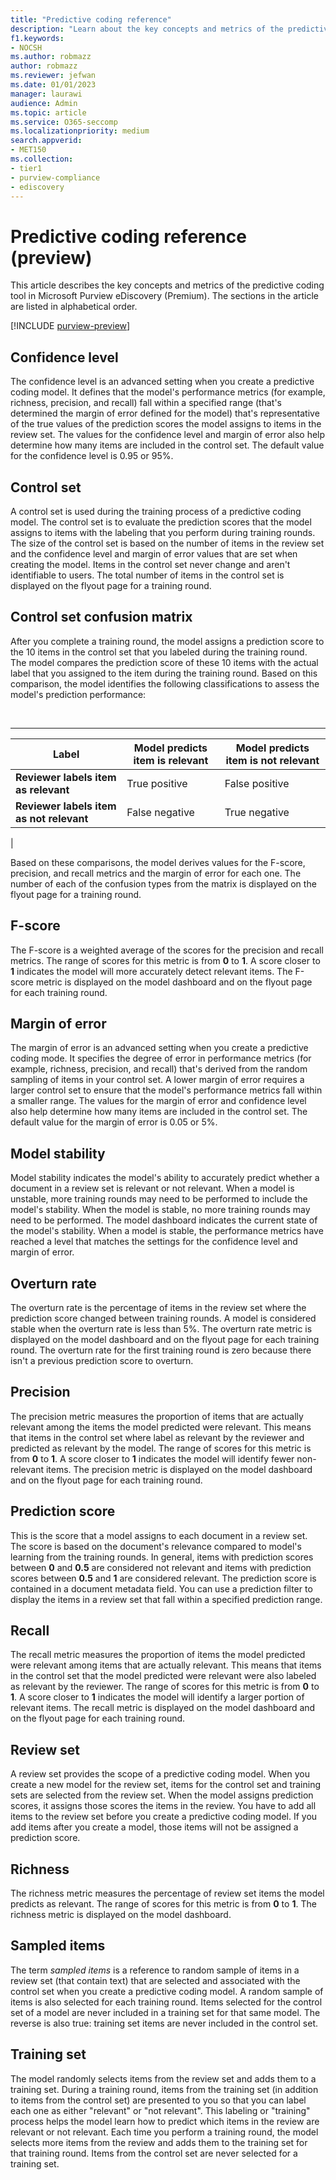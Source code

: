 ```yaml
---
title: "Predictive coding reference"
description: "Learn about the key concepts and metrics of the predictive coding tool in Microsoft Purview eDiscovery (Premium)."
f1.keywords:
- NOCSH
ms.author: robmazz
author: robmazz
ms.reviewer: jefwan
ms.date: 01/01/2023
manager: laurawi
audience: Admin
ms.topic: article
ms.service: O365-seccomp
ms.localizationpriority: medium
search.appverid: 
- MET150
ms.collection:
- tier1
- purview-compliance
- ediscovery
---
```


# Predictive coding reference (preview)

This article describes the key concepts and metrics of the predictive coding tool in Microsoft Purview eDiscovery (Premium). The sections in the article are listed in alphabetical order.

[!INCLUDE [purview-preview](../includes/purview-preview.md)]

## Confidence level

The confidence level is an advanced setting when you create a predictive coding model. It defines that the model's performance metrics (for example, richness, precision, and recall) fall within a specified range (that's determined the margin of error defined for the model) that's representative of the true values of the prediction scores the model assigns to items in the review set. The values for the confidence level and margin of error also help determine how many items are included in the control set. The default value for the confidence level is 0.95 or 95%.

## Control set

A control set is used during the training process of a predictive coding model. The control set is to evaluate the prediction scores that the model assigns to items with the labeling that you perform during training rounds. The size of the control set is based on the number of items in the review set and the confidence level and margin of error values that are set when creating the model. Items in the control set never change and aren't identifiable to users. The total number of items in the control set is displayed on the flyout page for a training round.

## Control set confusion matrix

After you complete a training round, the model assigns a prediction score to the 10 items in the control set that you labeled during the training round. The model compares the prediction score of these 10 items with the actual label that you assigned to the item during the training round. Based on this comparison, the model identifies the following classifications to assess the model's prediction performance:

<br>

****

|Label|Model predicts item is relevant|Model predicts item is not relevant|
|---|---|---|
|**Reviewer labels item as relevant**|True positive|False positive|
|**Reviewer labels item as not relevant**|False negative|True negative|
|

Based on these comparisons, the model derives values for the F-score, precision, and recall metrics and the margin of error for each one. The number of each of the confusion types from the matrix is displayed on the flyout page for a training round.

## F-score

The F-score is a weighted average of the scores for the precision and recall metrics.  The range of scores for this metric is from **0** to **1**. A score closer to **1** indicates the model will more accurately detect relevant items. The F-score metric is displayed on the model dashboard and on the flyout page for each training round.

## Margin of error

The margin of error is an advanced setting when you create a predictive coding mode. It specifies the degree of error in performance metrics (for example, richness, precision, and recall) that's derived from the random sampling of items in your control set. A lower margin of error requires a larger control set to ensure that the model's performance metrics fall within a smaller range. The values for the margin of error and confidence level also help determine how many items are included in the control set. The default value for the margin of error is 0.05 or 5%.

## Model stability

Model stability indicates the model's ability to accurately predict whether a document in a review set is relevant or not relevant. When a model is unstable, more training rounds may need to be performed to include the model's stability. When the model is stable, no more training rounds may need to be performed. The model dashboard indicates the current state of the model's stability. When a model is stable, the performance metrics have reached a level that matches the settings for the confidence level and margin of error.

## Overturn rate

The overturn rate is the percentage of items in the review set where the prediction score changed between training rounds. A model is considered stable when the overturn rate is less than 5%. The overturn rate metric is displayed on the model dashboard and on the flyout page for each training round. The overturn rate for the first training round is zero because there isn't a previous prediction score to overturn.

## Precision

The precision metric measures the proportion of items that are actually relevant among the items the model predicted were relevant. This means that items in the control set where label as relevant by the reviewer and predicted as relevant by the model. The range of scores for this metric is from **0** to **1**. A score closer to **1** indicates the model will identify fewer non-relevant items. The precision metric is displayed on the model dashboard and on the flyout page for each training round.

## Prediction score

This is the score that a model assigns to each document in a review set. The score is based on the document's relevance compared to model's learning from the training rounds. In general, items with prediction scores between **0** and **0.5** are considered not relevant and items with prediction scores between **0.5** and **1** are considered relevant. The prediction score is contained in a document metadata field. You can use a prediction filter to display the items in a review set that fall within a specified prediction range.

## Recall

The recall metric measures the proportion of items the model predicted were relevant among items that are actually relevant. This means that items in the control set that the model predicted were relevant were also labeled as relevant by the reviewer. The range of scores for this metric is from **0** to **1**. A score closer to **1** indicates the model will identify a larger portion of relevant items. The recall metric is displayed on the model dashboard and on the flyout page for each training round.

## Review set

A review set provides the scope of a predictive coding model. When you create a new model for the review set, items for the control set and training sets are selected from the review set. When the model assigns prediction scores, it assigns those scores the items in the review. You have to add all items to the review set before you create a predictive coding model. If you add items after you create a model, those items will not be assigned a prediction score.

## Richness

The richness metric measures the percentage of review set items the model predicts as relevant. The range of scores for this metric is from **0** to **1**. The richness metric is displayed on the model dashboard.

## Sampled items

The term *sampled items* is a reference to random sample of items in a review set (that contain text) that are selected and associated with the control set when you create a predictive coding model. A random sample of items is also selected for each training round. Items selected for the control set of a model are never included in a training set for that same model. The reverse is also true: training set items are never included in the control set.

## Training set

The model randomly selects items from the review set and adds them to a training set. During a training round, items from the training set (in addition to items from the control set) are presented to you so that you can label each one as either "relevant" or "not relevant". This labeling or "training" process helps the model learn how to predict which items in the review are relevant or not relevant. Each time you perform a training round, the model selects more items from the review and adds them to the training set for that training round. Items from the control set are never selected for a training set.
